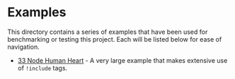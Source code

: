 # Examples

This directory contains a series of examples that have been used for benchmarking or testing this project.
Each will be listed below for ease of navigation.

- [33 Node Human Heart](heart) - A very large example that makes extensive use of `!include` tags.
